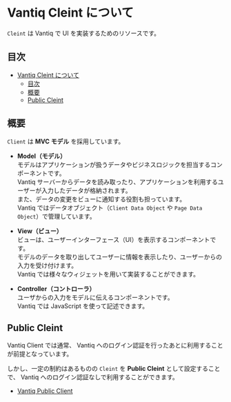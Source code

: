 # Vantiq Cleint について

`Cleint` は Vantiq で UI を実装するためのリソースです。  

## 目次

- [Vantiq Cleint について](#vantiq-cleint-について)
  - [目次](#目次)
  - [概要](#概要)
  - [Public Cleint](#public-cleint)

## 概要

`Client` は **MVC モデル** を採用しています。  

- **Model（モデル）**  
  モデルはアプリケーションが扱うデータやビジネスロジックを担当するコンポーネントです。  
  Vantiq サーバーからデータを読み取ったり、アプリケーションを利用するユーザーが入力したデータが格納されます。  
  また、データの変更をビューに通知する役割も担っています。  
  Vantiq ではデータオブジェクト（`Client Data Object` や `Page Data Object`）で管理しています。  

- **View（ビュー）**  
  ビューは、ユーザーインターフェース（UI）を表示するコンポーネントです。  
  モデルのデータを取り出してユーザーに情報を表示したり、ユーザーからの入力を受け付けます。  
  Vantiq では様々なウィジェットを用いて実装することができます。  

- **Controller（コントローラ）**  
  ユーザからの入力をモデルに伝えるコンポーネントです。  
  Vantiq では JavaScript を使って記述できます。  

## Public Cleint

Vantiq Client では通常、 Vantiq へのログイン認証を行ったあとに利用することが前提となっています。  

しかし、一定の制約はあるものの `Cleint` を **Public Cleint** として設定することで、 Vantiq へのログイン認証なしで利用することができます。  

- [Vantiq Public Client](./public-client/readme.md)
